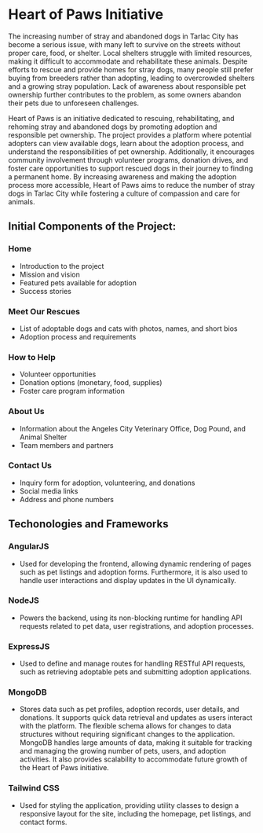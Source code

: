 # Heart of Paws Initiative

The increasing number of stray and abandoned dogs in Tarlac City has become a serious issue, with many left to survive on the streets without proper care, food, or shelter. Local shelters struggle with limited resources, making it difficult to accommodate and rehabilitate these animals. Despite efforts to rescue and provide homes for stray dogs, many people still prefer buying from breeders rather than adopting, leading to overcrowded shelters and a growing stray population. Lack of awareness about responsible pet ownership further contributes to the problem, as some owners abandon their pets due to unforeseen challenges. 

Heart of Paws is an initiative dedicated to rescuing, rehabilitating, and rehoming stray and abandoned dogs by promoting adoption and responsible pet ownership. The project provides a platform where potential adopters can view available dogs, learn about the adoption process, and understand the responsibilities of pet ownership. Additionally, it encourages community involvement through volunteer programs, donation drives, and foster care opportunities to support rescued dogs in their journey to finding a permanent home. By increasing awareness and making the adoption process more accessible, Heart of Paws aims to reduce the number of stray dogs in Tarlac City while fostering a culture of compassion and care for animals.

## Initial Components of the Project:

### Home
- Introduction to the project
- Mission and vision
- Featured pets available for adoption
- Success stories

### Meet Our Rescues
- List of adoptable dogs and cats with photos, names, and short bios
- Adoption process and requirements

### How to Help
- Volunteer opportunities
- Donation options (monetary, food, supplies)
- Foster care program information

### About Us
- Information about the Angeles City Veterinary Office, Dog Pound, and Animal Shelter
- Team members and partners

### Contact Us
- Inquiry form for adoption, volunteering, and donations
- Social media links
- Address and phone numbers

## Techonologies and Frameworks

### AngularJS 
-  Used for developing the frontend, allowing dynamic rendering of pages such as pet listings and adoption forms. Furthermore, it is also used to handle user interactions and display updates in the UI dynamically.

### NodeJS 
-  Powers the backend, using its non-blocking runtime for handling API requests related to pet data, user registrations, and adoption processes.

### ExpressJS 
- Used to define and manage routes for handling RESTful API requests, such as retrieving adoptable pets and submitting adoption applications.

### MongoDB 
- Stores data such as pet profiles, adoption records, user details, and donations. It supports quick data retrieval and updates as users interact with the platform. The flexible schema allows for changes to data structures without requiring significant changes to the application. MongoDB handles large amounts of data, making it suitable for tracking and managing the growing number of pets, users, and adoption activities. It also provides scalability to accommodate future growth of the Heart of Paws initiative.

### Tailwind CSS 
- Used for styling the application, providing utility classes to design a responsive layout for the site, including the homepage, pet listings, and contact forms.

